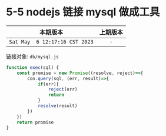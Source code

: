 # 5-5 nodejs 链接 mysql 做成工具 

|本期版本| 上期版本
|:---:|:---:
`Sat May  6 12:17:16 CST 2023` | `-`



链接对象: `db/mysql.js`

```js
function exec(sql) {
	const promise = new Promise((resolve, reject)=>{
		con.query(sql, (err, result)=>{
			if(err){
				reject(err)
				return
			}
			resolve(result)
		})
	})
	return promise
}
```